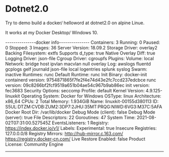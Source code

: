 # Dotnet2.0

Try to demo build a docker/ helloword at dotnet2.0 on alpine Linue.

It works at my Docker Desktop/ Windows 10.





---------------docker info---------------
Containers: 3
 Running: 0
 Paused: 0
 Stopped: 3
Images: 36
Server Version: 18.09.2
Storage Driver: overlay2
 Backing Filesystem: extfs
 Supports d_type: true
 Native Overlay Diff: true
Logging Driver: json-file
Cgroup Driver: cgroupfs
Plugins:
 Volume: local
 Network: bridge host ipvlan macvlan null overlay
 Log: awslogs fluentd gcplogs gelf journald json-file local logentries splunk syslog
Swarm: inactive
Runtimes: runc
Default Runtime: runc
Init Binary: docker-init
containerd version: 9754871865f7fe2f4e74d43e2fc7ccd237edcbce
runc version: 09c8266bf2fcf9519a651b04ae54c967b9ab86ec
init version: fec3683
Security Options:
 seccomp
  Profile: default
Kernel Version: 4.9.125-linuxkit
Operating System: Docker for Windows
OSType: linux
Architecture: x86_64
CPUs: 2
Total Memory: 1.934GiB
Name: linuxkit-00155d380113
ID: S5UL:DTZM:CVDB:ZUM2:3DP7:2JHU:35MT:PRQG:NIWD:6VG3:M37C:5AFA
Docker Root Dir: /var/lib/docker
Debug Mode (client): false
Debug Mode (server): true
 File Descriptors: 22
 Goroutines: 47
 System Time: 2021-08-02T07:31:00.527545Z
 EventsListeners: 1
Registry: https://index.docker.io/v1/
Labels:
Experimental: true
Insecure Registries:
 127.0.0.0/8
Registry Mirrors:
 http://hub-mirror.c.163.com/
 https://registry.docker-cn.com/
Live Restore Enabled: false
Product License: Community Engine

-----------------------------
